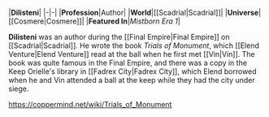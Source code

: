 |**Dilisteni**|
|-|-|
|**Profession**|Author|
|**World**|[[Scadrial\|Scadrial]]|
|**Universe**|[[Cosmere\|Cosmere]]|
|**Featured In**|*Mistborn Era 1*|

**Dilisteni** was an author during the [[Final Empire\|Final Empire]] on [[Scadrial\|Scadrial]].
He wrote the book *Trials of Monument*, which [[Elend Venture\|Elend Venture]] read at the ball when he first met [[Vin\|Vin]]. The book was quite famous in the Final Empire, and there was a copy in the Keep Orielle's library in [[Fadrex City\|Fadrex City]], which Elend borrowed when he and Vin attended a ball at the keep while they had the city under siege.



https://coppermind.net/wiki/Trials_of_Monument